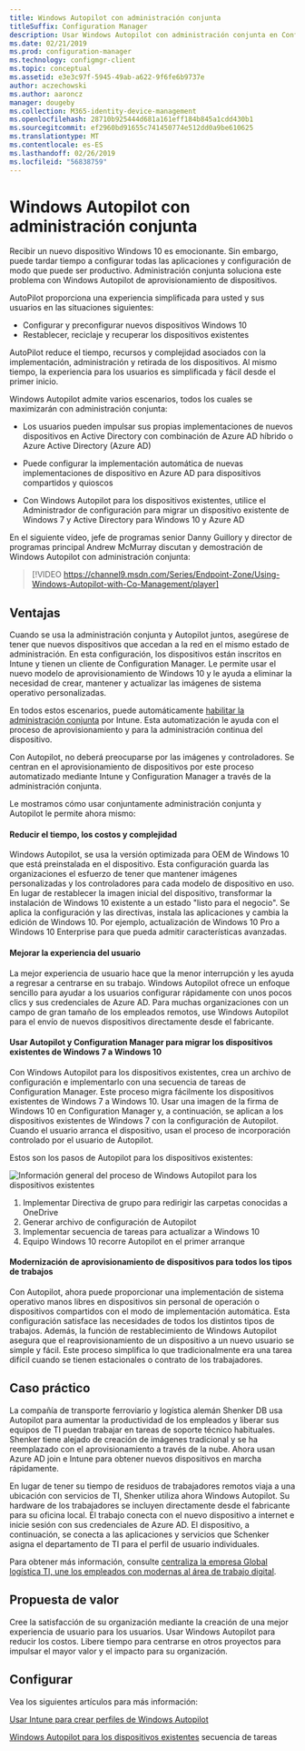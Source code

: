 ```yaml
---
title: Windows Autopilot con administración conjunta
titleSuffix: Configuration Manager
description: Usar Windows Autopilot con administración conjunta en Configuration Manager para simplificar el conjunto de copia de nuevos dispositivos Windows 10.
ms.date: 02/21/2019
ms.prod: configuration-manager
ms.technology: configmgr-client
ms.topic: conceptual
ms.assetid: e3e3c97f-5945-49ab-a622-9f6fe6b9737e
author: aczechowski
ms.author: aaroncz
manager: dougeby
ms.collection: M365-identity-device-management
ms.openlocfilehash: 28710b925444d681a161eff184b845a1cdd430b1
ms.sourcegitcommit: ef2960bd91655c741450774e512dd0a9be610625
ms.translationtype: MT
ms.contentlocale: es-ES
ms.lasthandoff: 02/26/2019
ms.locfileid: "56838759"
---
```

# <a name="windows-autopilot-with-co-management"></a>Windows Autopilot con administración conjunta

Recibir un nuevo dispositivo Windows 10 es emocionante. Sin embargo, puede tardar tiempo a configurar todas las aplicaciones y configuración de modo que puede ser productivo. Administración conjunta soluciona este problema con Windows Autopilot de aprovisionamiento de dispositivos.

AutoPilot proporciona una experiencia simplificada para usted y sus usuarios en las situaciones siguientes:
- Configurar y preconfigurar nuevos dispositivos Windows 10  
- Restablecer, reciclaje y recuperar los dispositivos existentes  

AutoPilot reduce el tiempo, recursos y complejidad asociados con la implementación, administración y retirada de los dispositivos. Al mismo tiempo, la experiencia para los usuarios es simplificada y fácil desde el primer inicio.

Windows Autopilot admite varios escenarios, todos los cuales se maximizarán con administración conjunta:

- Los usuarios pueden impulsar sus propias implementaciones de nuevos dispositivos en Active Directory con combinación de Azure AD híbrido o Azure Active Directory (Azure AD)  

- Puede configurar la implementación automática de nuevas implementaciones de dispositivo en Azure AD para dispositivos compartidos y quioscos  

- Con Windows Autopilot para los dispositivos existentes, utilice el Administrador de configuración para migrar un dispositivo existente de Windows 7 y Active Directory para Windows 10 y Azure AD  

En el siguiente vídeo, jefe de programas senior Danny Guillory y director de programas principal Andrew McMurray discutan y demostración de Windows Autopilot con administración conjunta:

> [!VIDEO https://channel9.msdn.com/Series/Endpoint-Zone/Using-Windows-Autopilot-with-Co-Management/player]



## <a name="benefits"></a>Ventajas

Cuando se usa la administración conjunta y Autopilot juntos, asegúrese de tener que nuevos dispositivos que accedan a la red en el mismo estado de administración. En esta configuración, los dispositivos están inscritos en Intune y tienen un cliente de Configuration Manager.  Le permite usar el nuevo modelo de aprovisionamiento de Windows 10 y le ayuda a eliminar la necesidad de crear, mantener y actualizar las imágenes de sistema operativo personalizadas. 

En todos estos escenarios, puede automáticamente [habilitar la administración conjunta](/sccm/comanage/how-to-prepare-win10) por Intune. Esta automatización le ayuda con el proceso de aprovisionamiento y para la administración continua del dispositivo.

Con Autopilot, no deberá preocuparse por las imágenes y controladores. Se centran en el aprovisionamiento de dispositivos por este proceso automatizado mediante Intune y Configuration Manager a través de la administración conjunta.


Le mostramos cómo usar conjuntamente administración conjunta y Autopilot le permite ahora mismo:

#### <a name="reduce-time-costs-and-complexity"></a>Reducir el tiempo, los costos y complejidad
Windows Autopilot, se usa la versión optimizada para OEM de Windows 10 que está preinstalada en el dispositivo. Esta configuración guarda las organizaciones el esfuerzo de tener que mantener imágenes personalizadas y los controladores para cada modelo de dispositivo en uso. En lugar de restablecer la imagen inicial del dispositivo, transformar la instalación de Windows 10 existente a un estado "listo para el negocio". Se aplica la configuración y las directivas, instala las aplicaciones y cambia la edición de Windows 10. Por ejemplo, actualización de Windows 10 Pro a Windows 10 Enterprise para que pueda admitir características avanzadas.

#### <a name="improve-the-user-experience"></a>Mejorar la experiencia del usuario
La mejor experiencia de usuario hace que la menor interrupción y les ayuda a regresar a centrarse en su trabajo. Windows Autopilot ofrece un enfoque sencillo para ayudar a los usuarios configurar rápidamente con unos pocos clics y sus credenciales de Azure AD. Para muchas organizaciones con un campo de gran tamaño de los empleados remotos, use Windows Autopilot para el envío de nuevos dispositivos directamente desde el fabricante.

#### <a name="use-autopilot-and-configuration-manager-to-migrate-existing-windows-7-devices-to-windows-10"></a>Usar Autopilot y Configuration Manager para migrar los dispositivos existentes de Windows 7 a Windows 10
Con Windows Autopilot para los dispositivos existentes, crea un archivo de configuración e implementarlo con una secuencia de tareas de Configuration Manager. Este proceso migra fácilmente los dispositivos existentes de Windows 7 a Windows 10. Usar una imagen de la firma de Windows 10 en Configuration Manager y, a continuación, se aplican a los dispositivos existentes de Windows 7 con la configuración de Autopilot. Cuando el usuario arranca el dispositivo, usan el proceso de incorporación controlado por el usuario de Autopilot.

Estos son los pasos de Autopilot para los dispositivos existentes:

![Información general del proceso de Windows Autopilot para los dispositivos existentes](media/autopilot-for-existing-devices.png)

1. Implementar Directiva de grupo para redirigir las carpetas conocidas a OneDrive
2. Generar archivo de configuración de Autopilot
3. Implementar secuencia de tareas para actualizar a Windows 10
4. Equipo Windows 10 recorre Autopilot en el primer arranque

#### <a name="modernizing-device-provisioning-for-all-types-of-workers"></a>Modernización de aprovisionamiento de dispositivos para todos los tipos de trabajos
Con Autopilot, ahora puede proporcionar una implementación de sistema operativo manos libres en dispositivos sin personal de operación o dispositivos compartidos con el modo de implementación automática. Esta configuración satisface las necesidades de todos los distintos tipos de trabajos. Además, la función de restablecimiento de Windows Autopilot asegura que el reaprovisionamiento de un dispositivo a un nuevo usuario se simple y fácil. Este proceso simplifica lo que tradicionalmente era una tarea difícil cuando se tienen estacionales o contrato de los trabajadores. 



## <a name="case-study"></a>Caso práctico

La compañía de transporte ferroviario y logística alemán Shenker DB usa Autopilot para aumentar la productividad de los empleados y liberar sus equipos de TI puedan trabajar en tareas de soporte técnico habituales. Shenker tiene alejado de creación de imágenes tradicional y se ha reemplazado con el aprovisionamiento a través de la nube. Ahora usan Azure AD join e Intune para obtener nuevos dispositivos en marcha rápidamente. 

En lugar de tener su tiempo de residuos de trabajadores remotos viaja a una ubicación con servicios de TI, Shenker utiliza ahora Windows Autopilot. Su hardware de los trabajadores se incluyen directamente desde el fabricante para su oficina local. El trabajo conecta con el nuevo dispositivo a internet e inicie sesión con sus credenciales de Azure AD. El dispositivo, a continuación, se conecta a las aplicaciones y servicios que Schenker asigna el departamento de TI para el perfil de usuario individuales.

Para obtener más información, consulte [centraliza la empresa Global logística TI, une los empleados con modernas al área de trabajo digital](https://customers.microsoft.com/story/db-schenker-travel-transportation-windows-10).



## <a name="value-proposition"></a>Propuesta de valor

Cree la satisfacción de su organización mediante la creación de una mejor experiencia de usuario para los usuarios. Usar Windows Autopilot para reducir los costos. Libere tiempo para centrarse en otros proyectos para impulsar el mayor valor y el impacto para su organización.



## <a name="configure"></a>Configurar

Vea los siguientes artículos para más información:

[Usar Intune para crear perfiles de Windows Autopilot](https://docs.microsoft.com/intune/enrollment-autopilot)

[Windows Autopilot para los dispositivos existentes](/sccm/osd/deploy-use/windows-autopilot-for-existing-devices) secuencia de tareas

